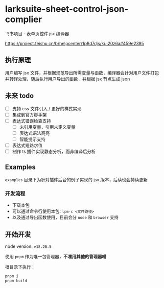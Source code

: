 # larksuite-sheet-control-json-complier

飞书项目 - 表单页控件 jsx 编译器

https://project.feishu.cn/b/helpcenter/1p8d7djs/kui20z6a#459e2395

## 执行原理

用户编写 jsx 文件，并根据规范导出所需变量与函数，编译器会针对用户文件打包并转译处理，随后执行用户导出的函数，并根据 jsx 节点生成 json

## 未来 todo

- [ ] 支持 css 文件引入 / 更好的样式实现
- [ ] 集成到官方脚手架
- [ ] 表达式错误检查支持
  - [ ] 未引用变量，引用未定义变量
  - [ ] 表达式语法高亮
  - [ ] 智能提示支持
- [ ] 表达式短路求值
- [ ] 制作 ts 插件实现静态分析，而非编译后分析

## Examples

`examples` 目录下为针对插件后台的例子实现的 jsx 版本，后续也会持续更新

### 开发流程

- 下载本包
- 可以通过命令行使用本包: `lpm-c <文件路径>`
- 以及通过导出函数使用，目前会分 `node` 和 `browser` 支持

## 开始开发

node version: `v18.20.5`

使用 `pnpm` 作为唯一包管理器，**不准用其他的管理器喵**

根目录下执行：

```bash
pnpm i
pnpm build
```
